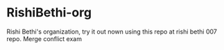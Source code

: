 # RishiBethi-org

Rishi Bethi's organization, try it out nown using this repo at rishi bethi 007 repo.
Merge conflict exam
